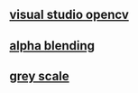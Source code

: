 ## [visual studio opencv ](doc/opencv_visual_studio/opencv_in_vs)

## [alpha blending ](doc\change_pix\change_pix )

## [grey scale ](doc\greyScale\grey.md  )

